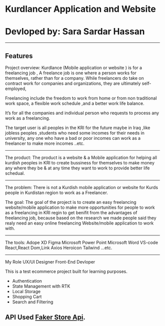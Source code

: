 # Kurdlancer Application and Website

# Devloped by: Sara Sardar Hassan

---

## Features

Project overview:
Kurdlance (Mobile application or website ) is for a freelancing job ,
A freelance job is one where a person works for themselves, rather than for a company. While freelancers do take on contract work for companies and organizations, they are ultimately self-employed,

Freelancing include the freedom to work from home or from non traditional work space, a flexible work schedule ,and a better work life balance.

It’s for all the companies and individual person who requests to process any work as a freelancing.

The target user is all peoples in the KRI for the future maybe in Iraq ,like jobless peoples ,students who need some incomes for their needs in university, any one who have a bad or poor incomes can work as a freelancer to make more incomes ..etc.

---

The product:
The product is a website & a Mobile application for helping all kurdish peoples in KRI to create bussiness for themselves to make money any where they be & at any time they want to work to provide better life schedual.

---

The problem:
There is not a Kurdish mobile application or website for Kurds people in Kurdistan region to work as a Freelancer.

The goal:
The goal of the project is to create an easy freelancing website/mobile application to make more opportunities for people to work as a freelancing in KRI regin to get benifit from the advantages of freelancing job, because based on the research we made people said they realy need an easy online freelancing Website/mobile application to work with.

---

The tools:
Adope XD
Figma
Microsoft Power Point
Microsoft Word
VS-code
React,React Dom,Link
Axios
Heroicon
Tailwind
...etc.

---

My Role
UX/UI Designer
Front-End Devloper

This is a test ecommerce project built for learning purposes.

- Authentication
- State Management with RTK
- Local Storage
- Shopping Cart
- Search and Filtering

## API Used [Faker Store Api](https://fakestoreapi.com/docs).
